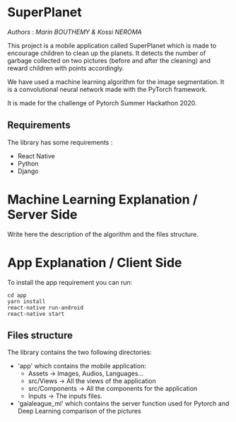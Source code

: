 # SuperPlanet
*Authors : Marin BOUTHEMY & Kossi NEROMA*


This project is a mobile application called SuperPlanet which is made to encourage children to clean up the planets.
It detects the number of garbage collected on two pictures (before and after the cleaning) and reward children with points accordingly.

We have used a machine learning algorithm for the image segmentation. It is a convolutional neural network made with the PyTorch framework.

It is made for the challenge of Pytorch Summer Hackathon 2020.

## Requirements
The library has some requirements :
 - React Native
 - Python
 - Django


# Machine Learning Explanation / Server Side


Write here the description of the algorithm and the files structure.





# App Explanation / Client Side


To install the app requirement you can run:

```
cd app
yarn install
react-native run-android
react-native start
```

## Files structure

The library contains the two following directories:

 - 'app' which contains the mobile application:
     - Assets -> Images, Audios, Languages...
     - src/Views -> All the views of the application
     - src/Components -> All the components for the application
     - Inputs -> The inputs files.
 - 'gaialeague_ml' which contains the server function used for Pytorch and Deep Learning comparison of the pictures
 
 
 
 

